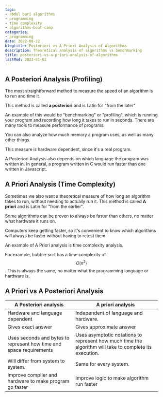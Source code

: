 ```yaml
---
tags:
- abdul bari algorithms
- programming
- time complexity
- algorithms-boot-camp
categories:
- programming
date: 2022-08-22
blogtitle: Posteriori vs A Priori Analysis of Algorithms
description: Theoretical analysis of algorithms vs benchmarking
title: posteriori-vs-a-priori-analysis-of-algorithms
lastMod: 2023-01-02
---
```

## A Posteriori Analysis (Profiling)

The most straightforward method to measure the speed of an algorithm is to run and time it.

This method is called **a posteriori** and is Latin for "from the later"

An example of this would be "benchmarking" or "profiling", which is running your program and recording how long it takes to run in seconds. There are many tools to measure performance of programs.

You can also analyze how much memory a program uses, as well as many other things.

This measure is hardware dependent, since it's a real program.

A Posteriori Analysis also depends on which language the program was written in. In general, a program written in C would run faster than one written in Javascript.

## A Priori Analysis (Time Complexity)

Sometimes we also want a theoretical measure of how long an algorithm takes to run, without needing to actually run it. This method is called **A priori** and is Latin for "from the earlier".

Some algorithms can be proven to always be faster than others, no matter what hardware it runs on.

Computers keep getting faster, so it's convenient to know which algorithms will always be faster without having to retest them

An example of A Priori analysis is time complexity analysis.

For example, bubble-sort has a time complexity of $$O(n^2)$$. This is always the same, no matter what the programming language or hardware is.

## A Priori vs A Posteriori Analysis

|                                     A Posteriori analysis                                     |                                                    A priori analysis                                                    |
|--|--|
|        Hardware and language dependent|                          Independent of language and hardware.                             |
|                                  Gives exact answer                                 |Gives approximate answer|
|Uses seconds and bytes to represent how time and space requirements| Uses asymptotic notations to represent how much time the algorithm will take to complete its execution. |
|Will differ from system to system. |                  Same for every system.                  |
|Improve compiler and hardware to make program go faster|Improve logic to make algorithm run faster|
